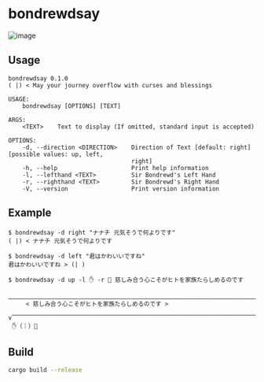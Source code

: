 # bondrewdsay

![image](https://user-images.githubusercontent.com/44780846/184599502-ff3273d7-7499-4d01-b060-7f1cb4028a1e.png)

## Usage

```
bondrewdsay 0.1.0
( |) < May your journey overflow with curses and blessings

USAGE:
    bondrewdsay [OPTIONS] [TEXT]

ARGS:
    <TEXT>    Text to display (If omitted, standard input is accepted)

OPTIONS:
    -d, --direction <DIRECTION>    Direction of Text [default: right] [possible values: up, left,
                                   right]
    -h, --help                     Print help information
    -l, --lefthand <TEXT>          Sir Bondrewd's Left Hand
    -r, --righthand <TEXT>         Sir Bondrewd's Right Hand
    -V, --version                  Print version information
```

## Example

```
$ bondrewdsay -d right "ナナチ 元気そうで何よりです"
( |) < ナナチ 元気そうで何よりです

$ bondrewdsay -d left "君はかわいいですね"
君はかわいいですね > (| )

$ bondrewdsay -d up -l ✋ -r 🤚 慈しみ合う心こそがヒトを家族たらしめるのです
       ⎽⎽⎽⎽⎽⎽⎽⎽⎽⎽⎽⎽⎽⎽⎽⎽⎽⎽⎽⎽⎽⎽⎽⎽⎽⎽⎽⎽⎽⎽⎽⎽⎽⎽⎽⎽⎽⎽⎽⎽⎽⎽⎽⎽
     < 慈しみ合う心こそがヒトを家族たらしめるのです >
       v⎺⎺⎺⎺⎺⎺⎺⎺⎺⎺⎺⎺⎺⎺⎺⎺⎺⎺⎺⎺⎺⎺⎺⎺⎺⎺⎺⎺⎺⎺⎺⎺⎺⎺⎺⎺⎺⎺⎺⎺⎺⎺⎺
 ✋（｜）🤚
```

## Build

```sh
cargo build --release
```
